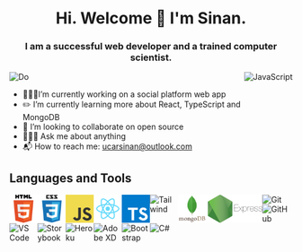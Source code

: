 <h1 align="center"> Hi. Welcome 👋 I'm Sinan.</h1>
<h3 align="center">I am a successful web developer and a trained computer scientist.</h3>

<img  alt="Do"  src="https://user-images.githubusercontent.com/82370325/123555767-169f6100-d788-11eb-96bc-b0f3167932dd.png">

<img  alt="JavaScript"  src="https://assets.website-files.com/5e9aa66fd3886aa2b4ec01ca/5fd3903b41d20bd2244ec3fd_programminglanguagesstickers-p-1600.jpeg" align="right" height="150">

-  👨🏻‍💻I’m currently working on a social platform web app
- ✏️ I’m currently learning more about React, TypeScript and MongoDB
- 👀 I’m looking to collaborate on open source
- 🙋🏼‍♀️ Ask me about anything
- 📬 How to reach me: ucarsinan@outlook.com


## Languages and Tools

<img  alt="Programming"  src="https://raw.githubusercontent.com/github/explore/80688e429a7d4ef2fca1e82350fe8e3517d3494d/topics/html/html.png"  align="left"  width="50">
<img  alt="CSS3"  src="https://raw.githubusercontent.com/github/explore/80688e429a7d4ef2fca1e82350fe8e3517d3494d/topics/css/css.png"  align="left"  width="50">
<img  alt="JavaScript"  src="https://raw.githubusercontent.com/github/explore/80688e429a7d4ef2fca1e82350fe8e3517d3494d/topics/javascript/javascript.png"  align="left"  width="50">
<img  alt="React"  src="https://raw.githubusercontent.com/github/explore/80688e429a7d4ef2fca1e82350fe8e3517d3494d/topics/react/react.png"  align="left"  width="50">
<img  alt="TypeScript"  src="https://raw.githubusercontent.com/github/explore/80688e429a7d4ef2fca1e82350fe8e3517d3494d/topics/typescript/typescript.png"  align="left"  width="50">
<img  alt="Tailwind"  src="https://www.markusantonwolf.com/media/pages/blog/tailwind-css/265298487-1596675041/tailwind-css-logo.svg"  align="left"  width="50">
<img  alt="MongoSB"  src="https://raw.githubusercontent.com/devicons/devicon/master/icons/mongodb/mongodb-original-wordmark.svg"  align="left"  width="50">
<img  alt="Nodejs"  src="https://raw.githubusercontent.com/github/explore/80688e429a7d4ef2fca1e82350fe8e3517d3494d/topics/nodejs/nodejs.png"  align="left"  width="50">
<img  alt="ExpressJS"  src="https://raw.githubusercontent.com/github/explore/80688e429a7d4ef2fca1e82350fe8e3517d3494d/topics/express/express.png"  align="left"  width="50">
<img  alt="Git"  src="https://www.vectorlogo.zone/logos/git-scm/git-scm-icon.svg"  align="left"  width="50">
<img  alt="GitHub"  src="https://cdn.icon-icons.com/icons2/1826/PNG/512/4202098codedevelopergithublogo-115590_115711.png"  align="left"  width="50">
<img  alt="VS Code"  src="https://github.com/Subhampreet/Subhampreet/blob/master/logos/vs.png?raw=true"  align="left"  width="50">
<img  alt="Storybook"  src="https://pbs.twimg.com/profile_images/1100804485616566273/sOct-Txm_400x400.png"  align="left"  width="50">
<img  alt="Heroku"  src="https://www.vectorlogo.zone/logos/heroku/heroku-icon.svg"  align="left"  width="50">
<img  alt="Adobe XD"  src="https://cdn.worldvectorlogo.com/logos/adobe-xd.svg"  align="left"  width="50">
<img  alt="Bootstrap" src="https://cdn.worldvectorlogo.com/logos/bootstrap-4.svg"  align="left"  width="50">
<img  alt="C#" src="https://static.cdnlogo.com/logos/c/27/c.svg"  align="left"  width="50">
